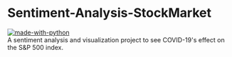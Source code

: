 # Sentiment-Analysis-StockMarket
[![made-with-python](https://img.shields.io/badge/Made%20with-Python-1f425f.svg)](https://www.python.org/)<br>
A sentiment analysis and visualization project to see COVID-19's effect on the S&amp;P 500 index.
